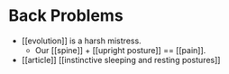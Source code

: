 # Back Problems

- [[evolution]] is a harsh mistress.
  - Our [[spine]] + [[upright posture]] == [[pain]].
- [[article]] [[instinctive sleeping and resting postures]]


